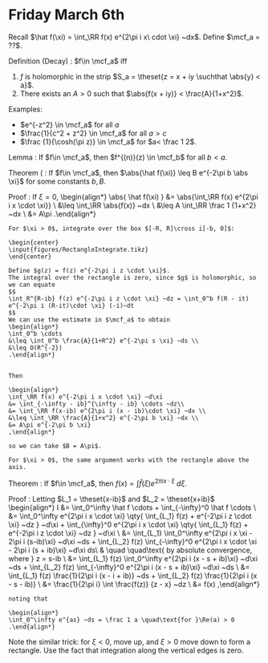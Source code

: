 # Friday March 6th

Recall $\hat f(\xi) =  \int_\RR f(x) e^{2\pi i x\ cdot \xi} ~dx$.
Define $\mcf_a = ??$.

Definition (Decay)
:  $f\in \mcf_a$ iff
  1. $f$ is holomorphic in the strip $S_a = \theset{z = x + iy \suchthat \abs{y} < a}$.
  2. There exists an $A>0$ such that $\abs{f(x + iy)} < \frac{A}{1+x^2}$.

Examples:

- $e^{-z^2} \in \mcf_a$ for all $a$
- $\frac{1}{c^2 + z^2} \in \mcf_a$ for all $a > c$
- $\frac {1}{\cosh(\pi z)} \in \mcf_a$ for $a< \frac 1 2$.

Lemma
: If $f\in \mcf_a$, then $f^{(n)}(z) \in \mcf_b$ for all $b < a$.

Theorem (
: If $f\in \mcf_a$, then $\abs{\hat f(\xi)} \leq B e^{-2\pi b \abs \xi}$ for some constants $b, B$.

Proof
:   If $\xi = 0$,
    \begin{align*}
    \abs{ \hat f(\xi) }
    &= \abs{\int_\RR f(x) e^{2\pi i x \cdot \xi}} \\
    &\leq \int_\RR \abs{f(x)} ~dx \\
    &\leq A \int_\RR \frac 1 {1+x^2} ~dx \\
    &= A\pi
    .\end{align*}

    For $\xi > 0$, integrate over the box $[-R, R]\cross i[-b, 0]$:

    \begin{center}
    \input{figures/RectangleIntegrate.tikz}
    \end{center}

    Define $g(z) = f(z) e^{-2\pi i z \cdot \xi}$.
    The integral over the rectangle is zero, since $g$ is holomorphic, so we can equate
    $$
    \int_R^{R-ib} f(z) e^{-2\pi i z \cdot \xi} ~dz = \int_0^b f(R - it) e^{-2\pi i (R-it)\cdot \xi} (-i)~dt
    $$
    We can use the estimate in $\mcf_a$ to obtain
    \begin{align*}
    \int_0^b \cdots 
    &\leq \int_0^b \frac{A}{1+R^2} e^{-2\pi s \xi} ~ds \\
    &\leq O(R^{-2})
    .\end{align*}


    Then
    
    \begin{align*}
    \int_\RR f(x) e^{-2\pi i x \cdot \xi} ~d\xi 
    &= \int_{-\infty - ib}^{\infty - ib} \cdots ~dz\\
    &= \int_\RR f(x-ib) e^{2\pi i (x - ib)\cdot \xi} ~dx \\ 
    &\leq \int_\RR \frac{A}{1+x^2} e^{-2\pi b \xi} ~dx \\
    &= A\pi e^{-2\pi b \xi}
    ,\end{align*}

    so we can take $B = A\pi$.

    For $\xi > 0$, the same argument works with the rectangle above the axis.

Theorem
: If $f\in \mcf_a$, then $f(x) = \int \hat f(\xi) e^{2\pi i x\cdot \xi} ~d\xi$.

Proof
:  Letting $L_1 = \theset{x-ib}$ and $L_2 = \theset{x+ib}$
    \begin{align*}
    I 
    &= \int_0^\infty \hat f \cdots + \int_{-\infty}^0 \hat f \cdots \\
    &= \int_0^\infty e^{2\pi i x \cdot \xi} \qty{ \int_{L_1} f(z) + e^{-2\pi i z \cdot \xi} ~dz } ~d\xi
    + \int_{\infty}^0 e^{2\pi i x \cdot \xi} \qty{ \int_{L_1} f(z) + e^{-2\pi i z \cdot \xi} ~dz } ~d\xi \\
    &= \int_{L_1} \int_0^\infty e^{2\pi i x \xi - 2\pi i (s-ib)\xi} ~d\xi ~ds 
    + \int_{L_2} f(z) \int_{-\infty}^0 e^{2\pi i x \cdot \xi - 2\pi i (s + ib)\xi} ~d\xi ds\\
    & \quad \quad\text{ by absolute convergence, where } z = s-ib \\
    &= \int_{L_1} f(z) \int_0^\infty e^{2\pi i (x - s + ib)\xi} ~d\xi ~ds 
    + \int_{L_2} f(z) \int_{-\infty}^0 e^{2\pi i (x - s + ib)\xi} ~d\xi ~ds \\
    &= \int_{L_1} f(z) \frac{1}{2\pi i (x - i + ib)} ~ds
    + \int_{L_2} f(z) \frac{1}{2\pi i (x - s - ib)} \\
    &= \frac{1}{2\pi i} \int \frac{f(z)} {z - x} ~dz \\
    &= f(x)
    ,\end{align*}

    noting that 

    \begin{align*}
    \int_0^\infty e^{as} ~ds = \frac 1 a \quad\text{for }\Re(a) > 0
    .\end{align*}

Note the similar trick: for $\xi < 0$, move up, and $\xi > 0$ move down to form a rectangle.
Use the fact that integration along the vertical edges is zero. 
